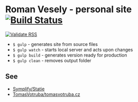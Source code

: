 # Roman Vesely - personal site [![Build Status](https://img.shields.io/travis/crazko/romanvesely.com.svg)](https://travis-ci.org/crazko/romanvesely.com)

[![Validate RSS](https://img.shields.io/badge/validate-rss-orange.svg)](https://validator.w3.org/feed/check.cgi?url=http%3A//romanvesely.com/rss.xml)

- `$ gulp` - generates site from source files
- `$ gulp watch` - starts local server and acts upon changes
- `$ gulp build` - generates version ready for production
- `$ gulp clean` - removes output folder

## See
- [Symplify/Statie](https://github.com/Symplify/Statie)
- [TomasVotruba/tomasvotruba.cz](https://github.com/TomasVotruba/tomasvotruba.cz)
